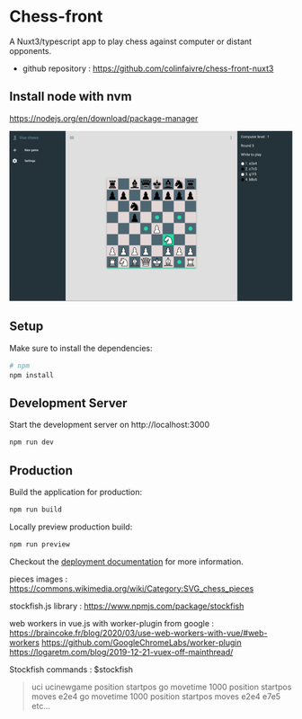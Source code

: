 # Chess-front

A Nuxt3/typescript app to play chess against computer or distant opponents.

-   github repository : https://github.com/colinfaivre/chess-front-nuxt3

## Install node with nvm

https://nodejs.org/en/download/package-manager

![alt text](./public/img/app_screenshot.png?raw=true)

## Setup

Make sure to install the dependencies:

```bash
# npm
npm install
```

## Development Server

Start the development server on http://localhost:3000

```bash
npm run dev
```

## Production

Build the application for production:

```bash
npm run build
```

Locally preview production build:

```bash
npm run preview
```

Checkout the [deployment documentation](https://v3.nuxtjs.org/guide/deploy/presets) for more information.

pieces images :
https://commons.wikimedia.org/wiki/Category:SVG_chess_pieces

stockfish.js library :
https://www.npmjs.com/package/stockfish

web workers in vue.js with worker-plugin from google :
https://braincoke.fr/blog/2020/03/use-web-workers-with-vue/#web-workers
https://github.com/GoogleChromeLabs/worker-plugin
https://logaretm.com/blog/2019-12-21-vuex-off-mainthread/

Stockfish commands :
$stockfish

> uci
> ucinewgame
> position startpos
> go movetime 1000
> position startpos moves e2e4
> go movetime 1000
> position startpos moves e2e4 e7e5
> etc...
